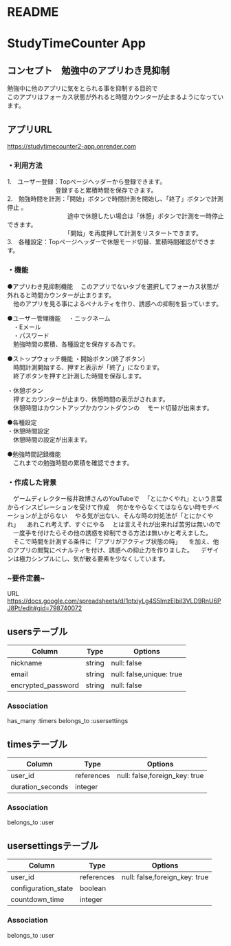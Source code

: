 
# README

# StudyTimeCounter App

## コンセプト　勉強中のアプリわき見抑制
勉強中に他のアプリに気をとられる事を抑制する目的で  
このアプリはフォーカス状態が外れると時間カウンターが止まるようになっています。 

## アプリURL  
  https://studytimecounter2-app.onrender.com


### ・利用方法
1.　ユーザー登録：Topページヘッダーから登録できます。  
　　　　　　　　登録すると累積時間を保存できます。  
2.　勉強時間を計測：「開始」ボタンで時間計測を開始し、「終了」ボタンで計測停止  。  
　　　　　　　　　　途中で休憩したい場合は「休憩」ボタンで計測を一時停止できます。  
　　　　　　　　　　「開始」を再度押して計測をリスタートできます。  
3.　各種設定：Topページヘッダーで休憩モード切替、累積時間確認ができます。  

### ・機能
●アプリわき見抑制機能
　このアプリでないタブを選択してフォーカス状態が外れると時間カウンターが止まります。  
　他のアプリを見る事によるペナルティを作り、誘惑への抑制を狙っています。  

●ユーザー管理機能 
　・ニックネーム  
　・Eメール  
　・パスワード  
　勉強時間の累積、各種設定を保存する為です。  

●ストップウォッチ機能
・開始ボタン(終了ボタン)  
　時間計測開始する、押すと表示が「終了」になります。  
　終了ボタンを押すと計測した時間を保存します。  

・休憩ボタン  
　押すとカウンターが止まり、休憩時間の表示がされます。  
　休憩時間はカウントアップかカウントダウンの
　モード切替が出来ます。  

●各種設定  
・休憩時間設定  
　休憩時間の設定が出来ます。

●勉強時間記録機能  
　これまでの勉強時間の累積を確認できます。   


### ・作成した背景  
　ゲームディレクター桜井政博さんのYouTubeで
　「とにかくやれ」という言葉からインスピレーションを受けて作成
　何かをやらなくてはならない時モチベーションが上がらない
　やる気が出ない、そんな時の対処法が「とにかくやれ」
　あれこれ考えず、すぐにやる
　とは言えそれが出来れば苦労は無いので
　一度手を付けたらその他の誘惑を抑制できる方法は無いかと考えました。
　そこで時間を計測する条件に「アプリがアクティブ状態の時」
　を加え、他のアプリの閲覧にペナルティを付け、誘惑への抑止力を作りました。 
 　デザインは極力シンプルにし、気が散る要素を少なくしています。
  
### ~要件定義~  
URL  
https://docs.google.com/spreadsheets/d/1ptxiyLg4S5ImzEIbil3VLD9RnU6PJ8Pt/edit#gid=798740072






## usersテーブル
| Column              | Type       | Options                  |
| ------------------- | ---------- | ------------------------ |
| nickname            | string     | null: false              |
| email               | string     | null: false,unique: true |
| encrypted_password  | string     | null: false              |

### Association
has_many :timers
belongs_to :usersettings

## timesテーブル
| Column              | Type       | Options                       |
| ------------------- | ---------- | ----------------------------- |
| user_id             | references | null: false,foreign_key: true |
| duration_seconds    | integer    |                               |

### Association
belongs_to :user

## usersettingsテーブル
| Column              | Type       | Options                       |
| ------------------- | ---------- | ----------------------------- |
| user_id             | references | null: false,foreign_key: true |
| configuration_state | boolean    |                               |
| countdown_time      | integer    |                               |

### Association
belongs_to :user
